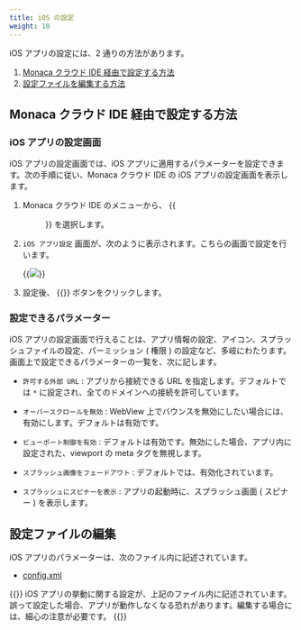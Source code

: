 ```yaml
---
title: iOS の設定
weight: 10
---
```


iOS アプリの設定には、2 通りの方法があります。

1.  [Monaca クラウド IDE 経由で設定する方法](#monaca-クラウド-ide-経由で設定する方法)
2.  [設定ファイルを編集する方法](#設定ファイルの編集)

Monaca クラウド IDE 経由で設定する方法
--------------------------------------

### iOS アプリの設定画面

iOS アプリの設定画面では、iOS
アプリに適用するパラメーターを設定できます。次の手順に従い、Monaca
クラウド IDE の iOS アプリの設定画面を表示します。

1.  Monaca クラウド IDE のメニューから、 {{<menu menu1="設定" menu2="iOS アプリ設定">}} を選択します。

2.  `iOS アプリ設定` 画面が、次のように表示されます。こちらの画面で設定を行います。

    {{<img src="/images/reference/config/ios/settings.png">}}

3.  設定後、 {{<guilabel name="保存する">}} ボタンをクリックします。

### 設定できるパラメーター

iOS
アプリの設定画面で行えることは、アプリ情報の設定、アイコン、スプラッシュファイルの設定、パーミッション
( 権限 )
の設定など、多岐にわたります。画面上で設定できるパラメーターの一覧を、次に記します。

-   `許可する外部 URL` : アプリから接続できる URL
    を指定します。デフォルトでは `*`
    に設定され、全てのドメインへの接続を許可しています。

-   `オーバースクロールを無効` : WebView
    上でバウンスを無効にしたい場合には、有効にします。デフォルトは有効です。

-   `ビューポート制御を有効` :
    デフォルトは有効です。無効にした場合、アプリ内に設定された、viewport
    の meta タグを無視します。

-   `スプラッシュ画像をフェードアウト` :
    デフォルトでは、有効化されています。

-   `スプラッシュにスピナーを表示` : アプリの起動時に、スプラッシュ画面
    ( スピナー ) を表示します。

設定ファイルの編集
------------------

iOS アプリのパラメーターは、次のファイル内に記述されています。

- [config.xml](../config_xml/)

{{<note>}}
  iOS アプリの挙動に関する設定が、上記のファイル内に記述されています。誤って設定した場合、アプリが動作しなくなる恐れがあります。編集する場合には、細心の注意が必要です。
{{</note>}}
